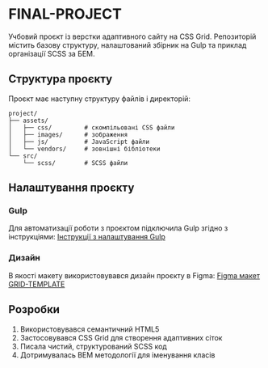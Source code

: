 # FINAL-PROJECT

Учбовий проєкт із верстки адаптивного сайту на CSS Grid. Репозиторій містить базову структуру, налаштований збірник на Gulp та приклад організації SCSS за БЕМ.

## Структура проєкту

Проєкт має наступну структуру файлів і директорій:

```
project/
├── assets/
│   ├── css/         # скомпільовані CSS файли
│   ├── images/      # зображення
│   ├── js/          # JavaScript файли
│   └── vendors/     # зовнішні бібліотеки
└── src/
    └── scss/        # SCSS файли
```

## Налаштування проєкту

### Gulp

Для автоматизації роботи з проєктом підключила Gulp згідно з інструкціями:
[Інструкції з налаштування Gulp](https://github.com/FomenkoAndrey/gulp-training/tree/master)

### Дизайн

В якості макету використовувався дизайн проєкту в Figma:
[Figma макет GRID-TEMPLATE](https://www.figma.com/design/Xzmk5hBhdY8HsmcBkiuo1B/grid-template?m=auto&t=ytF7Gf4G7xPeQy7M-6)

## Розробки

1. Використовувався семантичний HTML5
2. Застосовувався CSS Grid для створення адаптивних сіток
3. Писала чистий, структурований SCSS код
4. Дотримувалась BEM методології для іменування класів
